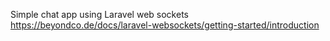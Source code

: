 Simple chat app using Laravel web sockets https://beyondco.de/docs/laravel-websockets/getting-started/introduction

